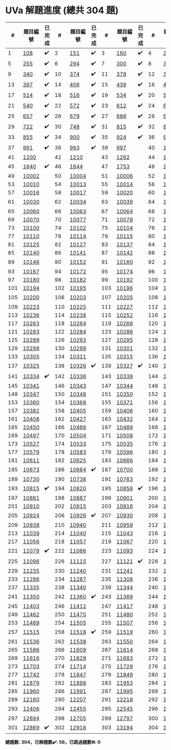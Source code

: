 # UVa 解題進度 (總共 304 題)

| # |題目編號|已完成| # |題目編號|已完成| # |題目編號|已完成| # |題目編號|已完成|
|---|-----------|----------|---|-----------|----------|---|-----------|----------|---|-----------|----------|
| 1 |   <a href="https://onlinejudge.org/external/1/108.pdf" target="_blank">108</a>   |  ✔️  | 2 |   <a href="https://onlinejudge.org/external/1/151.pdf" target="_blank">151</a>   |  ✔️  | 3 |   <a href="https://onlinejudge.org/external/1/160.pdf" target="_blank">160</a>   |  ✔️  | 4 |   <a href="https://onlinejudge.org/external/2/245.pdf" target="_blank">245</a>   |  ✔️  |
| 5 |   <a href="https://onlinejudge.org/external/2/255.pdf" target="_blank">255</a>   |  ✔️  | 6 |   <a href="https://onlinejudge.org/external/2/294.pdf" target="_blank">294</a>   |  ✔️  | 7 |   <a href="https://onlinejudge.org/external/3/300.pdf" target="_blank">300</a>   |  ✔️  | 8 |   <a href="https://onlinejudge.org/external/3/337.pdf" target="_blank">337</a>   |  ✔️  |
| 9 |   <a href="https://onlinejudge.org/external/3/340.pdf" target="_blank">340</a>   |  ✔️  | 10 |   <a href="https://onlinejudge.org/external/3/374.pdf" target="_blank">374</a>   |  ✔️  | 11 |   <a href="https://onlinejudge.org/external/3/378.pdf" target="_blank">378</a>   |  ✔️  | 12 |   <a href="https://onlinejudge.org/external/3/380.pdf" target="_blank">380</a>   |  ✔️  |
| 13 |   <a href="https://onlinejudge.org/external/3/397.pdf" target="_blank">397</a>   |  ✔️  | 14 |   <a href="https://onlinejudge.org/external/4/406.pdf" target="_blank">406</a>   |  ✔️  | 15 |   <a href="https://onlinejudge.org/external/4/439.pdf" target="_blank">439</a>   |  ✔️  | 16 |   <a href="https://onlinejudge.org/external/4/495.pdf" target="_blank">495</a>   |  ✔️  |
| 17 |   <a href="https://onlinejudge.org/external/5/514.pdf" target="_blank">514</a>   |  ✔️  | 18 |   <a href="https://onlinejudge.org/external/5/516.pdf" target="_blank">516</a>   |  ✔️  | 19 |   <a href="https://onlinejudge.org/external/5/534.pdf" target="_blank">534</a>   |  ✔️  | 20 |   <a href="https://onlinejudge.org/external/5/536.pdf" target="_blank">536</a>   |  ✔️  |
| 21 |   <a href="https://onlinejudge.org/external/5/540.pdf" target="_blank">540</a>   |  ✔️  | 22 |   <a href="https://onlinejudge.org/external/5/572.pdf" target="_blank">572</a>   |  ✔️  | 23 |   <a href="https://onlinejudge.org/external/6/612.pdf" target="_blank">612</a>   |  ✔️  | 24 |   <a href="https://onlinejudge.org/external/6/615.pdf" target="_blank">615</a>   |  ✔️  |
| 25 |   <a href="https://onlinejudge.org/external/6/657.pdf" target="_blank">657</a>   |  ✔️  | 26 |   <a href="https://onlinejudge.org/external/6/679.pdf" target="_blank">679</a>   |  ✔️  | 27 |   <a href="https://onlinejudge.org/external/6/686.pdf" target="_blank">686</a>   |  ✔️  | 28 |   <a href="https://onlinejudge.org/external/6/696.pdf" target="_blank">696</a>   |  ✔️  |
| 29 |   <a href="https://onlinejudge.org/external/7/722.pdf" target="_blank">722</a>   |  ✔️  | 30 |   <a href="https://onlinejudge.org/external/7/748.pdf" target="_blank">748</a>   |  ✔️  | 31 |   <a href="https://onlinejudge.org/external/8/815.pdf" target="_blank">815</a>   |  ✔️  | 32 |   <a href="https://onlinejudge.org/external/8/821.pdf" target="_blank">821</a>   |  ✔️  |
| 33 |   <a href="https://onlinejudge.org/external/8/855.pdf" target="_blank">855</a>   |  ✔️  | 34 |   <a href="https://onlinejudge.org/external/9/900.pdf" target="_blank">900</a>   |  ✔️  | 35 |   <a href="https://onlinejudge.org/external/9/924.pdf" target="_blank">924</a>   |  ✔️  | 36 |   <a href="https://onlinejudge.org/external/9/967.pdf" target="_blank">967</a>   |  ✔️  |
| 37 |   <a href="https://onlinejudge.org/external/9/991.pdf" target="_blank">991</a>   |  ✔️  | 38 |   <a href="https://onlinejudge.org/external/9/993.pdf" target="_blank">993</a>   |  ✔️  | 39 |   <a href="https://onlinejudge.org/external/9/997.pdf" target="_blank">997</a>   |    | 40 |   <a href="https://onlinejudge.org/external/11/1118.pdf" target="_blank">1118</a>   |  ✔️  |
| 41 |   <a href="https://onlinejudge.org/external/12/1200.pdf" target="_blank">1200</a>   |    | 42 |   <a href="https://onlinejudge.org/external/12/1210.pdf" target="_blank">1210</a>   |    | 43 |   <a href="https://onlinejudge.org/external/12/1262.pdf" target="_blank">1262</a>   |    | 44 |   <a href="https://onlinejudge.org/external/13/1316.pdf" target="_blank">1316</a>   |    |
| 45 |   <a href="https://onlinejudge.org/external/16/1640.pdf" target="_blank">1640</a>   |  ✔️  | 46 |   <a href="https://onlinejudge.org/external/16/1644.pdf" target="_blank">1644</a>   |    | 47 |   <a href="https://onlinejudge.org/external/17/1753.pdf" target="_blank">1753</a>   |    | 48 |   <a href="https://onlinejudge.org/external/100/10001.pdf" target="_blank">10001</a>   |    |
| 49 |   <a href="https://onlinejudge.org/external/100/10002.pdf" target="_blank">10002</a>   |    | 50 |   <a href="https://onlinejudge.org/external/100/10004.pdf" target="_blank">10004</a>   |    | 51 |   <a href="https://onlinejudge.org/external/100/10006.pdf" target="_blank">10006</a>   |    | 52 |   <a href="https://onlinejudge.org/external/100/10009.pdf" target="_blank">10009</a>   |    |
| 53 |   <a href="https://onlinejudge.org/external/100/10010.pdf" target="_blank">10010</a>   |    | 54 |   <a href="https://onlinejudge.org/external/100/10013.pdf" target="_blank">10013</a>   |    | 55 |   <a href="https://onlinejudge.org/external/100/10014.pdf" target="_blank">10014</a>   |    | 56 |   <a href="https://onlinejudge.org/external/100/10015.pdf" target="_blank">10015</a>   |    |
| 57 |   <a href="https://onlinejudge.org/external/100/10016.pdf" target="_blank">10016</a>   |    | 58 |   <a href="https://onlinejudge.org/external/100/10017.pdf" target="_blank">10017</a>   |    | 59 |   <a href="https://onlinejudge.org/external/100/10020.pdf" target="_blank">10020</a>   |    | 60 |   <a href="https://onlinejudge.org/external/100/10028.pdf" target="_blank">10028</a>   |    |
| 61 |   <a href="https://onlinejudge.org/external/100/10030.pdf" target="_blank">10030</a>   |    | 62 |   <a href="https://onlinejudge.org/external/100/10034.pdf" target="_blank">10034</a>   |    | 63 |   <a href="https://onlinejudge.org/external/100/10039.pdf" target="_blank">10039</a>   |    | 64 |   <a href="https://onlinejudge.org/external/100/10040.pdf" target="_blank">10040</a>   |  ✔️  |
| 65 |   <a href="https://onlinejudge.org/external/100/10060.pdf" target="_blank">10060</a>   |    | 66 |   <a href="https://onlinejudge.org/external/100/10063.pdf" target="_blank">10063</a>   |    | 67 |   <a href="https://onlinejudge.org/external/100/10064.pdf" target="_blank">10064</a>   |    | 68 |   <a href="https://onlinejudge.org/external/100/10066.pdf" target="_blank">10066</a>   |    |
| 69 |   <a href="https://onlinejudge.org/external/100/10070.pdf" target="_blank">10070</a>   |    | 70 |   <a href="https://onlinejudge.org/external/100/10077.pdf" target="_blank">10077</a>   |    | 71 |   <a href="https://onlinejudge.org/external/100/10078.pdf" target="_blank">10078</a>   |    | 72 |   <a href="https://onlinejudge.org/external/100/10098.pdf" target="_blank">10098</a>   |    |
| 73 |   <a href="https://onlinejudge.org/external/101/10100.pdf" target="_blank">10100</a>   |    | 74 |   <a href="https://onlinejudge.org/external/101/10102.pdf" target="_blank">10102</a>   |    | 75 |   <a href="https://onlinejudge.org/external/101/10104.pdf" target="_blank">10104</a>   |    | 76 |   <a href="https://onlinejudge.org/external/101/10106.pdf" target="_blank">10106</a>   |    |
| 77 |   <a href="https://onlinejudge.org/external/101/10110.pdf" target="_blank">10110</a>   |    | 78 |   <a href="https://onlinejudge.org/external/101/10114.pdf" target="_blank">10114</a>   |    | 79 |   <a href="https://onlinejudge.org/external/101/10115.pdf" target="_blank">10115</a>   |    | 80 |   <a href="https://onlinejudge.org/external/101/10116.pdf" target="_blank">10116</a>   |    |
| 81 |   <a href="https://onlinejudge.org/external/101/10125.pdf" target="_blank">10125</a>   |    | 82 |   <a href="https://onlinejudge.org/external/101/10127.pdf" target="_blank">10127</a>   |    | 83 |   <a href="https://onlinejudge.org/external/101/10137.pdf" target="_blank">10137</a>   |    | 84 |   <a href="https://onlinejudge.org/external/101/10138.pdf" target="_blank">10138</a>   |    |
| 85 |   <a href="https://onlinejudge.org/external/101/10140.pdf" target="_blank">10140</a>   |    | 86 |   <a href="https://onlinejudge.org/external/101/10141.pdf" target="_blank">10141</a>   |    | 87 |   <a href="https://onlinejudge.org/external/101/10142.pdf" target="_blank">10142</a>   |    | 88 |   <a href="https://onlinejudge.org/external/101/10145.pdf" target="_blank">10145</a>   |    |
| 89 |   <a href="https://onlinejudge.org/external/101/10146.pdf" target="_blank">10146</a>   |    | 90 |   <a href="https://onlinejudge.org/external/101/10152.pdf" target="_blank">10152</a>   |    | 91 |   <a href="https://onlinejudge.org/external/101/10160.pdf" target="_blank">10160</a>   |    | 92 |   <a href="https://onlinejudge.org/external/101/10161.pdf" target="_blank">10161</a>   |  ✔️  |
| 93 |   <a href="https://onlinejudge.org/external/101/10167.pdf" target="_blank">10167</a>   |    | 94 |   <a href="https://onlinejudge.org/external/101/10172.pdf" target="_blank">10172</a>   |    | 95 |   <a href="https://onlinejudge.org/external/101/10174.pdf" target="_blank">10174</a>   |    | 96 |   <a href="https://onlinejudge.org/external/101/10176.pdf" target="_blank">10176</a>   |    |
| 97 |   <a href="https://onlinejudge.org/external/101/10180.pdf" target="_blank">10180</a>   |    | 98 |   <a href="https://onlinejudge.org/external/101/10182.pdf" target="_blank">10182</a>   |    | 99 |   <a href="https://onlinejudge.org/external/101/10192.pdf" target="_blank">10192</a>   |    | 100 |   <a href="https://onlinejudge.org/external/101/10193.pdf" target="_blank">10193</a>   |    |
| 101 |   <a href="https://onlinejudge.org/external/101/10194.pdf" target="_blank">10194</a>   |    | 102 |   <a href="https://onlinejudge.org/external/101/10195.pdf" target="_blank">10195</a>   |    | 103 |   <a href="https://onlinejudge.org/external/101/10196.pdf" target="_blank">10196</a>   |    | 104 |   <a href="https://onlinejudge.org/external/101/10197.pdf" target="_blank">10197</a>   |    |
| 105 |   <a href="https://onlinejudge.org/external/102/10200.pdf" target="_blank">10200</a>   |    | 106 |   <a href="https://onlinejudge.org/external/102/10203.pdf" target="_blank">10203</a>   |    | 107 |   <a href="https://onlinejudge.org/external/102/10205.pdf" target="_blank">10205</a>   |    | 108 |   <a href="https://onlinejudge.org/external/102/10220.pdf" target="_blank">10220</a>   |  ✔️  |
| 109 |   <a href="https://onlinejudge.org/external/102/10223.pdf" target="_blank">10223</a>   |    | 110 |   <a href="https://onlinejudge.org/external/102/10225.pdf" target="_blank">10225</a>   |    | 111 |   <a href="https://onlinejudge.org/external/102/10227.pdf" target="_blank">10227</a>   |    | 112 |   <a href="https://onlinejudge.org/external/102/10233.pdf" target="_blank">10233</a>   |    |
| 113 |   <a href="https://onlinejudge.org/external/102/10236.pdf" target="_blank">10236</a>   |    | 114 |   <a href="https://onlinejudge.org/external/102/10238.pdf" target="_blank">10238</a>   |    | 115 |   <a href="https://onlinejudge.org/external/102/10252.pdf" target="_blank">10252</a>   |    | 116 |   <a href="https://onlinejudge.org/external/102/10256.pdf" target="_blank">10256</a>   |    |
| 117 |   <a href="https://onlinejudge.org/external/102/10263.pdf" target="_blank">10263</a>   |    | 118 |   <a href="https://onlinejudge.org/external/102/10264.pdf" target="_blank">10264</a>   |    | 119 |   <a href="https://onlinejudge.org/external/102/10266.pdf" target="_blank">10266</a>   |    | 120 |   <a href="https://onlinejudge.org/external/102/10267.pdf" target="_blank">10267</a>   |    |
| 121 |   <a href="https://onlinejudge.org/external/102/10283.pdf" target="_blank">10283</a>   |    | 122 |   <a href="https://onlinejudge.org/external/102/10284.pdf" target="_blank">10284</a>   |    | 123 |   <a href="https://onlinejudge.org/external/102/10286.pdf" target="_blank">10286</a>   |    | 124 |   <a href="https://onlinejudge.org/external/102/10287.pdf" target="_blank">10287</a>   |    |
| 125 |   <a href="https://onlinejudge.org/external/102/10289.pdf" target="_blank">10289</a>   |    | 126 |   <a href="https://onlinejudge.org/external/102/10293.pdf" target="_blank">10293</a>   |    | 127 |   <a href="https://onlinejudge.org/external/102/10295.pdf" target="_blank">10295</a>   |    | 128 |   <a href="https://onlinejudge.org/external/102/10297.pdf" target="_blank">10297</a>   |    |
| 129 |   <a href="https://onlinejudge.org/external/102/10298.pdf" target="_blank">10298</a>   |    | 130 |   <a href="https://onlinejudge.org/external/102/10299.pdf" target="_blank">10299</a>   |    | 131 |   <a href="https://onlinejudge.org/external/103/10301.pdf" target="_blank">10301</a>   |    | 132 |   <a href="https://onlinejudge.org/external/103/10302.pdf" target="_blank">10302</a>   |    |
| 133 |   <a href="https://onlinejudge.org/external/103/10305.pdf" target="_blank">10305</a>   |    | 134 |   <a href="https://onlinejudge.org/external/103/10311.pdf" target="_blank">10311</a>   |    | 135 |   <a href="https://onlinejudge.org/external/103/10315.pdf" target="_blank">10315</a>   |    | 136 |   <a href="https://onlinejudge.org/external/103/10322.pdf" target="_blank">10322</a>   |    |
| 137 |   <a href="https://onlinejudge.org/external/103/10325.pdf" target="_blank">10325</a>   |    | 138 |   <a href="https://onlinejudge.org/external/103/10326.pdf" target="_blank">10326</a>   |  ✔️  | 139 |   <a href="https://onlinejudge.org/external/103/10327.pdf" target="_blank">10327</a>   |  ✔️  | 140 |   <a href="https://onlinejudge.org/external/103/10333.pdf" target="_blank">10333</a>   |    |
| 141 |   <a href="https://onlinejudge.org/external/103/10334.pdf" target="_blank">10334</a>   |  ✔️  | 142 |   <a href="https://onlinejudge.org/external/103/10336.pdf" target="_blank">10336</a>   |    | 143 |   <a href="https://onlinejudge.org/external/103/10338.pdf" target="_blank">10338</a>   |    | 144 |   <a href="https://onlinejudge.org/external/103/10339.pdf" target="_blank">10339</a>   |    |
| 145 |   <a href="https://onlinejudge.org/external/103/10341.pdf" target="_blank">10341</a>   |    | 146 |   <a href="https://onlinejudge.org/external/103/10343.pdf" target="_blank">10343</a>   |    | 147 |   <a href="https://onlinejudge.org/external/103/10344.pdf" target="_blank">10344</a>   |    | 148 |   <a href="https://onlinejudge.org/external/103/10345.pdf" target="_blank">10345</a>   |    |
| 149 |   <a href="https://onlinejudge.org/external/103/10347.pdf" target="_blank">10347</a>   |    | 150 |   <a href="https://onlinejudge.org/external/103/10348.pdf" target="_blank">10348</a>   |    | 151 |   <a href="https://onlinejudge.org/external/103/10350.pdf" target="_blank">10350</a>   |    | 152 |   <a href="https://onlinejudge.org/external/103/10352.pdf" target="_blank">10352</a>   |    |
| 153 |   <a href="https://onlinejudge.org/external/103/10360.pdf" target="_blank">10360</a>   |    | 154 |   <a href="https://onlinejudge.org/external/103/10368.pdf" target="_blank">10368</a>   |    | 155 |   <a href="https://onlinejudge.org/external/103/10371.pdf" target="_blank">10371</a>   |    | 156 |   <a href="https://onlinejudge.org/external/103/10372.pdf" target="_blank">10372</a>   |    |
| 157 |   <a href="https://onlinejudge.org/external/103/10382.pdf" target="_blank">10382</a>   |    | 158 |   <a href="https://onlinejudge.org/external/104/10405.pdf" target="_blank">10405</a>   |    | 159 |   <a href="https://onlinejudge.org/external/104/10406.pdf" target="_blank">10406</a>   |    | 160 |   <a href="https://onlinejudge.org/external/104/10407.pdf" target="_blank">10407</a>   |    |
| 161 |   <a href="https://onlinejudge.org/external/104/10408.pdf" target="_blank">10408</a>   |    | 162 |   <a href="https://onlinejudge.org/external/104/10427.pdf" target="_blank">10427</a>   |    | 163 |   <a href="https://onlinejudge.org/external/104/10432.pdf" target="_blank">10432</a>   |    | 164 |   <a href="https://onlinejudge.org/external/104/10440.pdf" target="_blank">10440</a>   |    |
| 165 |   <a href="https://onlinejudge.org/external/104/10450.pdf" target="_blank">10450</a>   |    | 166 |   <a href="https://onlinejudge.org/external/104/10466.pdf" target="_blank">10466</a>   |    | 167 |   <a href="https://onlinejudge.org/external/104/10489.pdf" target="_blank">10489</a>   |    | 168 |   <a href="https://onlinejudge.org/external/104/10494.pdf" target="_blank">10494</a>   |    |
| 169 |   <a href="https://onlinejudge.org/external/104/10497.pdf" target="_blank">10497</a>   |    | 170 |   <a href="https://onlinejudge.org/external/105/10504.pdf" target="_blank">10504</a>   |    | 171 |   <a href="https://onlinejudge.org/external/105/10508.pdf" target="_blank">10508</a>   |    | 172 |   <a href="https://onlinejudge.org/external/105/10523.pdf" target="_blank">10523</a>   |    |
| 173 |   <a href="https://onlinejudge.org/external/105/10527.pdf" target="_blank">10527</a>   |    | 174 |   <a href="https://onlinejudge.org/external/105/10533.pdf" target="_blank">10533</a>   |    | 175 |   <a href="https://onlinejudge.org/external/105/10535.pdf" target="_blank">10535</a>   |    | 176 |   <a href="https://onlinejudge.org/external/105/10563.pdf" target="_blank">10563</a>   |    |
| 177 |   <a href="https://onlinejudge.org/external/105/10579.pdf" target="_blank">10579</a>   |    | 178 |   <a href="https://onlinejudge.org/external/105/10583.pdf" target="_blank">10583</a>   |    | 179 |   <a href="https://onlinejudge.org/external/105/10596.pdf" target="_blank">10596</a>   |    | 180 |   <a href="https://onlinejudge.org/external/106/10608.pdf" target="_blank">10608</a>   |    |
| 181 |   <a href="https://onlinejudge.org/external/106/10611.pdf" target="_blank">10611</a>   |    | 182 |   <a href="https://onlinejudge.org/external/106/10625.pdf" target="_blank">10625</a>   |    | 183 |   <a href="https://onlinejudge.org/external/106/10666.pdf" target="_blank">10666</a>   |    | 184 |   <a href="https://onlinejudge.org/external/106/10670.pdf" target="_blank">10670</a>   |    |
| 185 |   <a href="https://onlinejudge.org/external/106/10673.pdf" target="_blank">10673</a>   |    | 186 |   <a href="https://onlinejudge.org/external/106/10684.pdf" target="_blank">10684</a>   |  ✔️  | 187 |   <a href="https://onlinejudge.org/external/107/10700.pdf" target="_blank">10700</a>   |    | 188 |   <a href="https://onlinejudge.org/external/107/10718.pdf" target="_blank">10718</a>   |    |
| 189 |   <a href="https://onlinejudge.org/external/107/10730.pdf" target="_blank">10730</a>   |    | 190 |   <a href="https://onlinejudge.org/external/107/10738.pdf" target="_blank">10738</a>   |    | 191 |   <a href="https://onlinejudge.org/external/107/10763.pdf" target="_blank">10763</a>   |    | 192 |   <a href="https://onlinejudge.org/external/108/10800.pdf" target="_blank">10800</a>   |    |
| 193 |   <a href="https://onlinejudge.org/external/108/10815.pdf" target="_blank">10815</a>   |  ✔️  | 194 |   <a href="https://onlinejudge.org/external/108/10820.pdf" target="_blank">10820</a>   |    | 195 |   <a href="https://onlinejudge.org/external/108/10858.pdf" target="_blank">10858</a>   |  ✔️  | 196 |   <a href="https://onlinejudge.org/external/108/10871.pdf" target="_blank">10871</a>   |    |
| 197 |   <a href="https://onlinejudge.org/external/108/10881.pdf" target="_blank">10881</a>   |    | 198 |   <a href="https://onlinejudge.org/external/108/10887.pdf" target="_blank">10887</a>   |    | 199 |   <a href="https://onlinejudge.org/external/109/10901.pdf" target="_blank">10901</a>   |    | 200 |   <a href="https://onlinejudge.org/external/109/10902.pdf" target="_blank">10902</a>   |    |
| 201 |   <a href="https://onlinejudge.org/external/109/10910.pdf" target="_blank">10910</a>   |    | 202 |   <a href="https://onlinejudge.org/external/109/10915.pdf" target="_blank">10915</a>   |    | 203 |   <a href="https://onlinejudge.org/external/109/10916.pdf" target="_blank">10916</a>   |    | 204 |   <a href="https://onlinejudge.org/external/109/10920.pdf" target="_blank">10920</a>   |    |
| 205 |   <a href="https://onlinejudge.org/external/109/10924.pdf" target="_blank">10924</a>   |    | 206 |   <a href="https://onlinejudge.org/external/109/10926.pdf" target="_blank">10926</a>   |  ✔️  | 207 |   <a href="https://onlinejudge.org/external/109/10930.pdf" target="_blank">10930</a>   |    | 208 |   <a href="https://onlinejudge.org/external/109/10936.pdf" target="_blank">10936</a>   |    |
| 209 |   <a href="https://onlinejudge.org/external/109/10938.pdf" target="_blank">10938</a>   |    | 210 |   <a href="https://onlinejudge.org/external/109/10940.pdf" target="_blank">10940</a>   |    | 211 |   <a href="https://onlinejudge.org/external/109/10959.pdf" target="_blank">10959</a>   |    | 212 |   <a href="https://onlinejudge.org/external/110/11013.pdf" target="_blank">11013</a>   |    |
| 213 |   <a href="https://onlinejudge.org/external/110/11039.pdf" target="_blank">11039</a>   |    | 214 |   <a href="https://onlinejudge.org/external/110/11040.pdf" target="_blank">11040</a>   |    | 215 |   <a href="https://onlinejudge.org/external/110/11043.pdf" target="_blank">11043</a>   |    | 216 |   <a href="https://onlinejudge.org/external/110/11051.pdf" target="_blank">11051</a>   |    |
| 217 |   <a href="https://onlinejudge.org/external/110/11056.pdf" target="_blank">11056</a>   |    | 218 |   <a href="https://onlinejudge.org/external/110/11057.pdf" target="_blank">11057</a>   |    | 219 |   <a href="https://onlinejudge.org/external/110/11067.pdf" target="_blank">11067</a>   |    | 220 |   <a href="https://onlinejudge.org/external/110/11076.pdf" target="_blank">11076</a>   |    |
| 221 |   <a href="https://onlinejudge.org/external/110/11078.pdf" target="_blank">11078</a>   |  ✔️  | 222 |   <a href="https://onlinejudge.org/external/110/11086.pdf" target="_blank">11086</a>   |    | 223 |   <a href="https://onlinejudge.org/external/110/11093.pdf" target="_blank">11093</a>   |    | 224 |   <a href="https://onlinejudge.org/external/110/11094.pdf" target="_blank">11094</a>   |    |
| 225 |   <a href="https://onlinejudge.org/external/110/11096.pdf" target="_blank">11096</a>   |    | 226 |   <a href="https://onlinejudge.org/external/111/11115.pdf" target="_blank">11115</a>   |    | 227 |   <a href="https://onlinejudge.org/external/111/11121.pdf" target="_blank">11121</a>   |  ✔️  | 228 |   <a href="https://onlinejudge.org/external/111/11157.pdf" target="_blank">11157</a>   |    |
| 229 |   <a href="https://onlinejudge.org/external/112/11235.pdf" target="_blank">11235</a>   |    | 230 |   <a href="https://onlinejudge.org/external/112/11240.pdf" target="_blank">11240</a>   |    | 231 |   <a href="https://onlinejudge.org/external/112/11241.pdf" target="_blank">11241</a>   |    | 232 |   <a href="https://onlinejudge.org/external/112/11264.pdf" target="_blank">11264</a>   |    |
| 233 |   <a href="https://onlinejudge.org/external/112/11286.pdf" target="_blank">11286</a>   |    | 234 |   <a href="https://onlinejudge.org/external/112/11287.pdf" target="_blank">11287</a>   |    | 235 |   <a href="https://onlinejudge.org/external/113/11308.pdf" target="_blank">11308</a>   |    | 236 |   <a href="https://onlinejudge.org/external/113/11326.pdf" target="_blank">11326</a>   |    |
| 237 |   <a href="https://onlinejudge.org/external/113/11335.pdf" target="_blank">11335</a>   |    | 238 |   <a href="https://onlinejudge.org/external/113/11340.pdf" target="_blank">11340</a>   |    | 239 |   <a href="https://onlinejudge.org/external/113/11344.pdf" target="_blank">11344</a>   |    | 240 |   <a href="https://onlinejudge.org/external/113/11348.pdf" target="_blank">11348</a>   |    |
| 241 |   <a href="https://onlinejudge.org/external/113/11350.pdf" target="_blank">11350</a>   |    | 242 |   <a href="https://onlinejudge.org/external/113/11360.pdf" target="_blank">11360</a>   |  ✔️  | 243 |   <a href="https://onlinejudge.org/external/113/11369.pdf" target="_blank">11369</a>   |    | 244 |   <a href="https://onlinejudge.org/external/113/11396.pdf" target="_blank">11396</a>   |    |
| 245 |   <a href="https://onlinejudge.org/external/114/11403.pdf" target="_blank">11403</a>   |    | 246 |   <a href="https://onlinejudge.org/external/114/11412.pdf" target="_blank">11412</a>   |    | 247 |   <a href="https://onlinejudge.org/external/114/11417.pdf" target="_blank">11417</a>   |    | 248 |   <a href="https://onlinejudge.org/external/114/11418.pdf" target="_blank">11418</a>   |    |
| 249 |   <a href="https://onlinejudge.org/external/114/11462.pdf" target="_blank">11462</a>   |    | 250 |   <a href="https://onlinejudge.org/external/114/11475.pdf" target="_blank">11475</a>   |    | 251 |   <a href="https://onlinejudge.org/external/114/11480.pdf" target="_blank">11480</a>   |    | 252 |   <a href="https://onlinejudge.org/external/114/11484.pdf" target="_blank">11484</a>   |    |
| 253 |   <a href="https://onlinejudge.org/external/114/11489.pdf" target="_blank">11489</a>   |    | 254 |   <a href="https://onlinejudge.org/external/115/11505.pdf" target="_blank">11505</a>   |    | 255 |   <a href="https://onlinejudge.org/external/115/11507.pdf" target="_blank">11507</a>   |    | 256 |   <a href="https://onlinejudge.org/external/115/11508.pdf" target="_blank">11508</a>   |    |
| 257 |   <a href="https://onlinejudge.org/external/115/11515.pdf" target="_blank">11515</a>   |    | 258 |   <a href="https://onlinejudge.org/external/115/11518.pdf" target="_blank">11518</a>   |  ✔️  | 259 |   <a href="https://onlinejudge.org/external/115/11519.pdf" target="_blank">11519</a>   |    | 260 |   <a href="https://onlinejudge.org/external/115/11520.pdf" target="_blank">11520</a>   |    |
| 261 |   <a href="https://onlinejudge.org/external/115/11536.pdf" target="_blank">11536</a>   |    | 262 |   <a href="https://onlinejudge.org/external/115/11538.pdf" target="_blank">11538</a>   |    | 263 |   <a href="https://onlinejudge.org/external/115/11550.pdf" target="_blank">11550</a>   |    | 264 |   <a href="https://onlinejudge.org/external/115/11583.pdf" target="_blank">11583</a>   |    |
| 265 |   <a href="https://onlinejudge.org/external/115/11586.pdf" target="_blank">11586</a>   |    | 266 |   <a href="https://onlinejudge.org/external/116/11609.pdf" target="_blank">11609</a>   |    | 267 |   <a href="https://onlinejudge.org/external/116/11614.pdf" target="_blank">11614</a>   |    | 268 |   <a href="https://onlinejudge.org/external/116/11615.pdf" target="_blank">11615</a>   |    |
| 269 |   <a href="https://onlinejudge.org/external/116/11616.pdf" target="_blank">11616</a>   |    | 270 |   <a href="https://onlinejudge.org/external/116/11629.pdf" target="_blank">11629</a>   |    | 271 |   <a href="https://onlinejudge.org/external/116/11683.pdf" target="_blank">11683</a>   |    | 272 |   <a href="https://onlinejudge.org/external/116/11692.pdf" target="_blank">11692</a>   |    |
| 273 |   <a href="https://onlinejudge.org/external/117/11703.pdf" target="_blank">11703</a>   |    | 274 |   <a href="https://onlinejudge.org/external/117/11714.pdf" target="_blank">11714</a>   |    | 275 |   <a href="https://onlinejudge.org/external/117/11729.pdf" target="_blank">11729</a>   |    | 276 |   <a href="https://onlinejudge.org/external/117/11730.pdf" target="_blank">11730</a>   |    |
| 277 |   <a href="https://onlinejudge.org/external/117/11742.pdf" target="_blank">11742</a>   |    | 278 |   <a href="https://onlinejudge.org/external/118/11847.pdf" target="_blank">11847</a>   |    | 279 |   <a href="https://onlinejudge.org/external/118/11849.pdf" target="_blank">11849</a>   |    | 280 |   <a href="https://onlinejudge.org/external/118/11850.pdf" target="_blank">11850</a>   |    |
| 281 |   <a href="https://onlinejudge.org/external/118/11879.pdf" target="_blank">11879</a>   |    | 282 |   <a href="https://onlinejudge.org/external/118/11898.pdf" target="_blank">11898</a>   |    | 283 |   <a href="https://onlinejudge.org/external/119/11953.pdf" target="_blank">11953</a>   |    | 284 |   <a href="https://onlinejudge.org/external/119/11957.pdf" target="_blank">11957</a>   |    |
| 285 |   <a href="https://onlinejudge.org/external/119/11960.pdf" target="_blank">11960</a>   |    | 286 |   <a href="https://onlinejudge.org/external/119/11991.pdf" target="_blank">11991</a>   |    | 287 |   <a href="https://onlinejudge.org/external/119/11995.pdf" target="_blank">11995</a>   |    | 288 |   <a href="https://onlinejudge.org/external/119/11997.pdf" target="_blank">11997</a>   |    |
| 289 |   <a href="https://onlinejudge.org/external/121/12160.pdf" target="_blank">12160</a>   |    | 290 |   <a href="https://onlinejudge.org/external/122/12207.pdf" target="_blank">12207</a>   |    | 291 |   <a href="https://onlinejudge.org/external/122/12218.pdf" target="_blank">12218</a>   |    | 292 |   <a href="https://onlinejudge.org/external/123/12382.pdf" target="_blank">12382</a>   |    |
| 293 |   <a href="https://onlinejudge.org/external/124/12406.pdf" target="_blank">12406</a>   |    | 294 |   <a href="https://onlinejudge.org/external/124/12455.pdf" target="_blank">12455</a>   |    | 295 |   <a href="https://onlinejudge.org/external/125/12545.pdf" target="_blank">12545</a>   |    | 296 |   <a href="https://onlinejudge.org/external/125/12592.pdf" target="_blank">12592</a>   |  ✔️  |
| 297 |   <a href="https://onlinejudge.org/external/126/12694.pdf" target="_blank">12694</a>   |    | 298 |   <a href="https://onlinejudge.org/external/127/12705.pdf" target="_blank">12705</a>   |    | 299 |   <a href="https://onlinejudge.org/external/127/12797.pdf" target="_blank">12797</a>   |    | 300 |   <a href="https://onlinejudge.org/external/128/12844.pdf" target="_blank">12844</a>   |    |
| 301 |   <a href="https://onlinejudge.org/external/128/12869.pdf" target="_blank">12869</a>   |  ✔️  | 302 |   <a href="https://onlinejudge.org/external/129/12918.pdf" target="_blank">12918</a>   |    | 303 |   <a href="https://onlinejudge.org/external/131/13194.pdf" target="_blank">13194</a>   |    | 304 |   <a href="https://onlinejudge.org/external/132/13257.pdf" target="_blank">13257</a>   |    |

**總題數: 304，已解題數✔️: 56，已跳過題數❌: 0**

